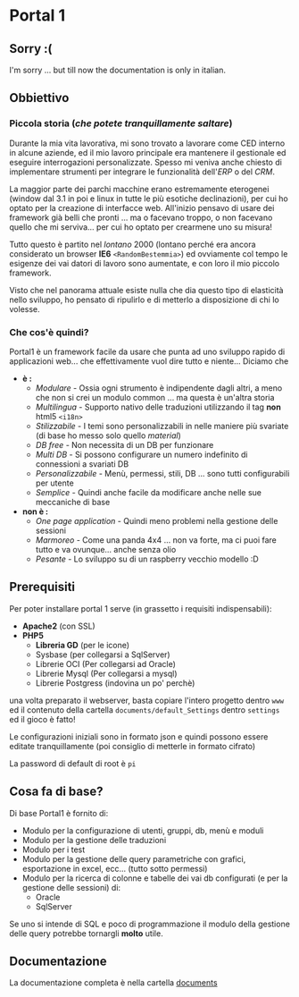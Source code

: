 # Portal 1
## Sorry :(
I'm sorry ... but till now the documentation is only in italian.

## Obbiettivo
### Piccola storia (*che potete tranquillamente saltare*)

Durante la mia vita lavorativa, mi sono trovato a lavorare come CED interno in alcune aziende, ed il mio lavoro principale era mantenere il gestionale ed eseguire interrogazioni personalizzate.
Spesso mi veniva anche chiesto di implementare strumenti per integrare le funzionalità dell'*ERP* o del *CRM*.  

La maggior parte dei parchi macchine erano estremamente eterogenei (window dal 3.1 in poi e linux in tutte le più esotiche declinazioni), per cui ho optato per la creazione di interfacce web. 
All'inizio pensavo di usare dei framework già belli che pronti ... ma o facevano troppo, o non facevano quello che mi serviva... per cui ho optato per crearmene uno su misura!

Tutto questo è partito nel *lontano* 2000 (lontano perché era ancora considerato un browser **IE6** `<RandomBestemmia>`) ed ovviamente col tempo le esigenze dei vai datori di lavoro sono aumentate, e con loro il mio piccolo framework.

Visto che nel panorama attuale esiste nulla che dia questo tipo di elasticità nello sviluppo, ho pensato di ripulirlo e di metterlo a disposizione di chi lo volesse.

### Che cos'è quindi?
Portal1 è un framework facile da usare che punta ad uno sviluppo rapido di applicazioni web... che effettivamente vuol dire tutto e niente... Diciamo che 

* **è :**
	* *Modulare* - Ossia ogni strumento è indipendente dagli altri, a meno che non si crei un modulo common ... ma questa è un'altra storia
	* *Multilingua* - Supporto nativo delle traduzioni utilizzando il tag **non** html5 `<i18n>`
	* *Stilizzabile* - I temi sono personalizzabili in nelle maniere più svariate (di base ho messo solo quello _material_)
	* *DB free* - Non necessita di un DB per funzionare
	* *Multi DB* - Si possono configurare un numero indefinito di connessioni a svariati DB
	* *Personalizzabile* - Menù, permessi, stili, DB ... sono tutti configurabili per utente
	* *Semplice* - Quindi anche facile da modificare anche nelle sue meccaniche di base
* **non è :**
	* *One page application* - Quindi meno problemi nella gestione delle sessioni
	* *Marmoreo* - Come una panda 4x4 ... non va forte, ma ci puoi fare tutto e va ovunque... anche senza olio
	* *Pesante* - Lo sviluppo su di un raspberry vecchio modello :D

## Prerequisiti

Per poter installare portal 1 serve (in grassetto i requisiti indispensabili):

* **Apache2** (con SSL)
* **PHP5**
	* **Libreria GD** (per le icone) 
	* Sysbase (per collegarsi a SqlServer)
	* Librerie OCI (Per collegarsi ad Oracle)
	* Librerie Mysql (Per collegarsi a mysql)
	* Librerie Postgress (indovina un po' perchè)

una volta preparato il webserver, basta copiare l'intero progetto dentro `www` ed il contenuto della cartella `documents/default_Settings` dentro `settings` ed il gioco è fatto!

Le configurazioni iniziali sono in formato json e quindi possono essere editate tranquillamente (poi consiglio di metterle in formato cifrato)

La password di default di root è `pi`

## Cosa fa di base?

Di base Portal1 è fornito di:
* Modulo per la configurazione di utenti, gruppi, db, menù e moduli
* Modulo per la gestione delle traduzioni
* Modulo per i test
* Modulo per la gestione delle query parametriche con grafici, esportazione in excel, ecc... (tutto sotto permessi)
* Modulo per la ricerca di colonne e tabelle dei vai db configurati (e per la gestione delle sessioni) di:
	* Oracle
	* SqlServer

Se uno si intende di SQL e poco di programmazione il modulo della gestione delle query potrebbe tornargli **molto** utile.

## Documentazione

La documentazione completa è nella cartella 
[documents](https://github.com/scozzoli/portal1/tree/master/documents)
